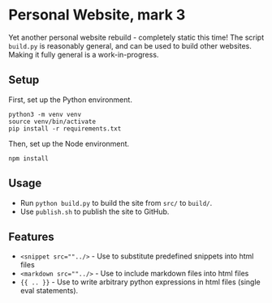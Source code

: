 # Personal Website, mark 3
Yet another personal website rebuild - completely static this time!
The script `build.py` is reasonably general, and can be used to build other websites. Making it fully general is a work-in-progress.

## Setup
First, set up the Python environment.
```
python3 -m venv venv
source venv/bin/activate
pip install -r requirements.txt
```

Then, set up the Node environment.
```
npm install
```

## Usage
 - Run `python build.py` to build the site from `src/` to `build/`.
 - Use `publish.sh` to publish the site to GitHub. 

## Features
 - `<snippet src=""../>` - Use to substitute predefined snippets into html files
 - `<markdown src=""../>` - Use to include markdown files into html files
 - `{{ .. }}` - Use to write arbitrary python expressions in html files (single eval statements).

